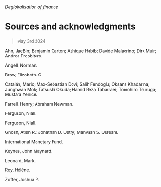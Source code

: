###### Deglobalisation of finance
# Sources and acknowledgments 
#####  
> May 3rd 2024 

Ahn, JaeBin; Benjamin Carton; Ashique Habib; Davide Malacrino; Dirk Muir; Andrea Presbitero. 
Angell, Norman. 
Braw, Elizabeth. G
Catalán, Mario; Max-Sebastian Dovì; Salih Fendoglu; Oksana Khadarina; Junghwan Mok; Tatsushi Okuda; Hamid Reza Tabarraei; Tomohiro Tsuruga; Mustafa Yenice. 
Farrell, Henry; Abraham Newman. 
Ferguson, Niall. 
Ferguson, Niall. 
Ghosh, Atish R.; Jonathan D. Ostry; Mahvash S. Qureshi. 
International Monetary Fund. 
Keynes, John Maynard. 
Leonard, Mark. 
Rey, Hélène. 
Zoffer, Joshua P. 
